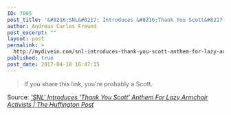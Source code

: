```yaml
---
ID: 7005
post_title: '&#8216;SNL&#8217; Introduces &#8216;Thank You Scott&#8217; Anthem For Lazy Armchair Activists | The Huffington Post'
author: Andreas Carlos Freund
post_excerpt: ""
layout: post
permalink: >
  http://mydivein.com/snl-introduces-thank-you-scott-anthem-for-lazy-armchair-activists-the-huffington-post/
published: true
post_date: 2017-04-10 16:47:15
---
```

<blockquote><a href="http://www.huffingtonpost.com/entry/snl-thank-you-scott_us_58e9c42be4b05413bfe37e16?"><img class="alignnone size-full" src="http://54.210.60.61.xip.io/wp-content/uploads/2017/04/58e9cee21500002000c7eb63.png" alt="" /></a>If you share this link, you're probably a Scott.</blockquote>
Source: <em><a href="http://www.huffingtonpost.com/entry/snl-thank-you-scott_us_58e9c42be4b05413bfe37e16">'SNL' Introduces 'Thank You Scott' Anthem For Lazy Armchair Activists | The Huffington Post</a></em>